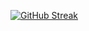 [![GitHub Streak](https://github-readme-streak-stats.herokuapp.com?user=ChipoDeil&&hide_border=true&theme=github-dark-blue&date_format=M%20j%5B%2C%20Y%5D)](https://git.io/streak-stats)
<!--
**ChipoDeil/ChipoDeil** is a ✨ _special_ ✨ repository because its `README.md` (this file) appears on your GitHub profile.

Here are some ideas to get you started:

- 🔭 I’m currently working on ...
- 🌱 I’m currently learning ...
- 👯 I’m looking to collaborate on ...
- 🤔 I’m looking for help with ...
- 💬 Ask me about ...
- 📫 How to reach me: ...
- 😄 Pronouns: ...
- ⚡ Fun fact: ...
-->
